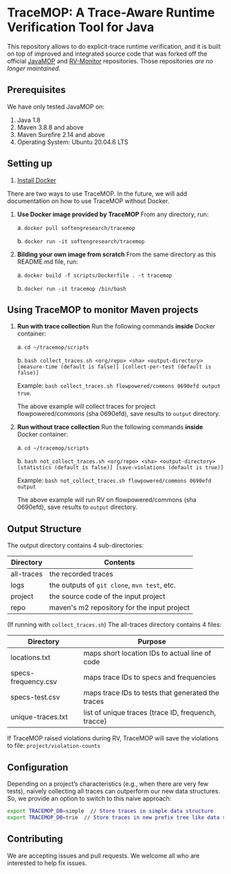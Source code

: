 # TraceMOP: A Trace-Aware Runtime Verification Tool for Java

This repository allows to do explicit-trace runtime verification, and it is built on top of improved and integrated source code that was forked off the official [JavaMOP](https://github.com/runtimeverification/javamop) and [RV-Monitor](https://github.com/runtimeverification/rv-monitor) repositories. Those repositories *are no longer maintained*.

## Prerequisites

We have only tested JavaMOP on:

1. Java 1.8
2. Maven 3.8.8 and above
3. Maven Surefire 2.14 and above
4. Operating System: Ubuntu 20.04.6 LTS

## Setting up

1. [Install Docker](https://docs.docker.com/get-started/get-docker/)

There are two ways to use TraceMOP. In the future, we will add documentation on how to use TraceMOP without Docker.

1. **Use Docker image provided by TraceMOP** From any directory, run:

   a. `docker pull softengresearch/tracemop`
   
   b. `docker run -it softengresearch/tracemop`

2. **Bilding your own image from scratch** From the same directory as this README.md file, run:

   a. `docker build -f scripts/Dockerfile . -t tracemop`

   b. `docker run -it tracemop /bin/bash`

## Using TraceMOP to monitor Maven projects

1. **Run with trace collection** Run the following commands **inside** Docker container:

   a. `cd ~/tracemop/scripts`

   b. `bash collect_traces.sh <org/repo> <sha> <output-directory> [measure-time (default is false)] [collect-per-test (default is false)]`

   Example: `bash collect_traces.sh flowpowered/commons 0690efd output true`.

   The above example will collect traces for project flowpowered/commons (sha 0690efd), save results to `output` directory.

2. **Run without trace collection** Run the following commands **inside** Docker container:

   a. `cd ~/tracemop/scripts`

   b. `bash not_collect_traces.sh <org/repo> <sha> <output-directory> [statistics (default is false)] [save-violations (default is true)]`

   Example: `bash not_collect_traces.sh flowpowered/commons 0690efd output`

   The above example will run RV on flowpowered/commons (sha 0690efd), save results to `output` directory.

## Output Structure

The output directory contains 4 sub-directories:

| Directory           | Contents                                           |
| --------------------|----------------------------------------------------|
| all-traces          | the recorded traces                                |
| logs                | the outputs of `git clone`, `mvn test`, etc.       |
| project             | the source code of the input project               |
| repo                | maven's m2 repository for the input project        |

(If running with `collect_traces.sh`) The all-traces directory contains 4 files:

| Directory           | Purpose                                             |
| --------------------| ----------------------------------------------------|
| locations.txt       | maps short location IDs to actual line of code      |
| specs-frequency.csv | maps trace IDs to specs and frequencies             |
| specs-test.csv      | maps trace IDs to tests that generated the traces   |
| unique-traces.txt   | list of unique traces (trace ID, frequench, tracce) |

If TraceMOP raised violations during RV, TraceMOP will save the violations to file: `project/violation-counts`

## Configuration

Depending on a project’s characteristics (e.g., when there are very few tests), naively collecting all traces can outperform our new data structures. So, we provide an option to switch to this naive approach:

```bash
export TRACEMOP_DB=simple  // Store traces in simple data structure
export TRACEMOP_DB=trie  // Store traces in new prefix tree like data structure
```

## Contributing

We are accepting issues and pull requests. We welcome all who are interested to help fix issues.



